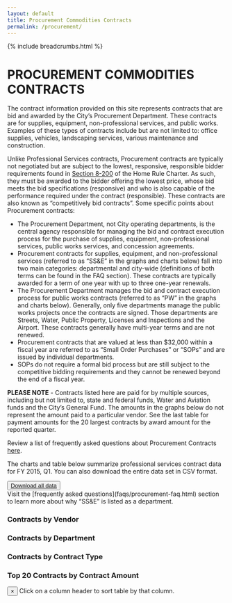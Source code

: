 ```yaml
---
layout: default
title: Procurement Commodities Contracts
permalink: /procurement/
---
```


{% include breadcrumbs.html %}

# PROCUREMENT COMMODITIES CONTRACTS

The contract information provided on this site represents contracts that are bid and awarded by the City’s Procurement Department.  These contracts are for supplies, equipment, non-professional services, and public works.  Examples of these types of contracts include but are not limited to:   office supplies, vehicles, landscaping services, various maintenance and construction.

Unlike Professional Services contracts, Procurement contracts are typically not negotiated but are subject to the lowest, responsive, responsible bidder requirements found in [Section 8-200](http://www.amlegal.com/nxt/gateway.dll/Pennsylvania/philadelphia_pa/philadelphiahomerulecharter/articleviiiprovisionsofgeneralapplicatio/chapter2contractsprocurementpropertyandr?f=templates$fn=default.htm$3.0$vid=amlegal:philadelphia_pa$anc=JD_Art.VIIICh.) of the Home Rule Charter.  As such, they must be awarded to the bidder offering the lowest price, whose bid meets the bid specifications (responsive) and who is also capable of the performance required under the contract (responsible).  These contracts are also known as “competitively bid contracts”.  Some specific points about Procurement contracts:


* The Procurement Department, not City operating departments, is the central agency responsible for managing the bid and contract execution process for the purchase of supplies, equipment, non-professional services, public works services, and concession agreements.  
* Procurement contracts for supplies, equipment, and non-professional services (referred to as “SS&amp;E” in the graphs and charts below) fall into two main categories:  departmental and city-wide (definitions of both terms can be found in the FAQ section).  These contracts are typically awarded for a term of one year with up to three one-year renewals. 
* The Procurement Department manages the bid and contract execution process for public works contracts (referred to as “PW” in the graphs and charts below).   Generally, only five departments manage the public works projects once the contracts are signed. Those departments are Streets, Water, Public Property, Licenses and Inspections and the Airport. These contracts generally have multi-year terms and are not renewed.
* Procurement contracts that are valued at less than $32,000 within a fiscal year are referred to as “Small Order Purchases” or “SOPs” and are issued by individual departments.  
* SOPs do not require a formal bid process but are still subject to the competitive bidding requirements and they cannot be renewed beyond the end of a fiscal year.

**PLEASE NOTE** - Contracts listed here are paid for by multiple sources, including but not limited to, state and federal funds, Water and Aviation funds and the City’s General Fund.  The amounts in the graphs below do not represent the amount paid to a particular vendor. See the last table for payment amounts for the 20 largest contracts by award amount for the reported quarter.

Review a list of frequently asked questions about Procurement Contracts [here](faqs/procurement-faq.html).

The charts and table below summarize professional services contract data for FY 2015, Q1. You can also download the entire data set in CSV format.

<div>
  <button class="btn link">
    <a href="https://github.com/CityOfPhiladelphia/phl-procurement-contracts">Download all data</a>
  </button>
</div>

<div class="row">
  <div class="alert alert-info alert-dismissable">
    Visit the [frequently asked questions](faqs/procurement-faq.html) section to learn more about why “SS&E” is listed as a department.
  </div>
  <div class="col-md-12">
    <h3 class="chart">Contracts by Vendor</h3>
    <div id="by_vendor"></div>
  </div>
</div>

<div class="row">
  <div class="col-md-12">
    <h3 class="chart">Contracts by Department</h3>
    <div id="by_department"></div>
  </div>
</div>

<div class="row">
  <div class="col-md-12">
    <h3 class="chart">Contracts by Contract Type</h3>
    <div id="by_type"></div>
  </div>
</div>

<div class="row">
  <div class="col-md-12">
    <h3>Top 20 Contracts by Contract Amount</h3>
    <div class="alert alert-info alert-dismissable">
      <button type="button" class="close" data-dismiss="alert" aria-hidden="true">&times;</button>
      Click on a column header to sort table by that column.
    </div>
    <table id="browse" class="table table-striped"></table>
  </div>
</div>

<script type="text/javascript">
sources = [
    {
        path: '{{ "/data/procurement/Combo2015Q1_010915.csv" | prepend: site.baseurl }}',
        cleanCurrency: ['contract_amount', 'tot_payments'],
        visualizations: [
            {
                container: '#by_vendor',
                type: 'pie',
                groupBy: 'vendor',
                aggregate: 'contract_amount',
                limit: 10
            },
            {
                container: '#by_department',
                type: 'pie',
                groupBy: 'department_name',
                aggregate: 'contract_amount',
                limit: 10
            },
	      {
		    container: '#by_type',
		    type: 'pie',
		    groupBy: 'contract_structure_type',
		    aggregate: 'contract_amount',
		    limit: 10
	      },
            {
                container: '#browse',
                type: 'table',
                columns: {
                    'department_name': 'Department',
                    'vendor': 'Vendor',
                    'contract_structure_type': 'Type',
                    'short_desc': 'Description',
                    'contract_amount': 'Contract Amount',
                    'tot_payments': 'Payments'
                },
                sort: [
                    [4, 'desc']
                ]
            }
        ]
    }
];
</script>
